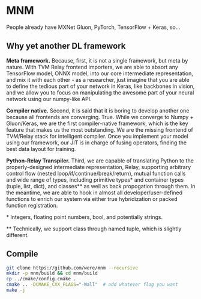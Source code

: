 MNM
================

People already have MXNet Gluon, PyTorch, TensorFlow + Keras, so...

## Why yet another DL framework

**Meta framework.** Because, first, it is not a single framework, but meta by nature. With TVM Relay frontend importers, we are able to absort any TensorFlow model, ONNX model, into our core intermediate representation, and mix it with each other - as a researcher, just imagine that you are able to define the tedious part of your network in Keras, like backbones in vision, and we allow you to focus on manipulating the awesome part of your neural network using our numpy-like API.

**Compiler native.** Second, it is said that it is boring to develop another one because all frontends are converging. True. While we converge to Numpy + Gluon/Keras, we are the first compiler-native framework, which is the key feature that makes us the most outstanding. We are the missing frontend of TVM/Relay stack for intelligent compiler. Once you implement your model using our framework, our JIT is in charge of fusing operators, finding the best data layout for training.

**Python-Relay Transpiler.** Third, we are capable of translating Python to the properly-designed intermediate representation, Relay, supporting arbitrary control flow (nested loop/if/continue/break/return), mutual function calls and wide range of types, including primitive types\* and container types (tuple, list, dict), and classes\*\* as well as back propogation through them. In the meantime, we are able to hook in almost all developer/user-defined functions to enrich our system via either true hybridization or packed function registration.

\* Integers, floating point numbers, bool, and potentially strings.

\*\* Technically, we support class through named tuple, which is slightly different.


## Compile

```bash
git clone https://github.com/were/mnm --recursive
mkdir -p mnm/build && cd mnm/build
cp ../cmake/config.cmake .
cmake .. -DCMAKE_CXX_FLAGS="-Wall"  # add whatever flag you want
make -j
```
